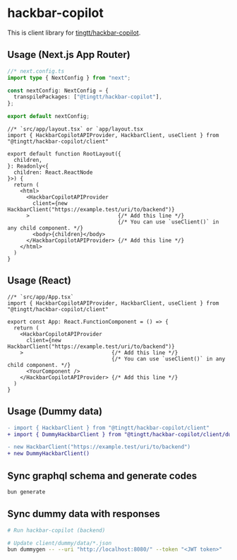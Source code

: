 # hackbar-copilot

This is client library for [tingtt/hackbar-copilot](https://github.com/tingtt/hackbar-copilot).

## Usage (Next.js App Router)

```ts
//* next.config.ts
import type { NextConfig } from "next";

const nextConfig: NextConfig = {
  transpilePackages: ["@tingtt/hackbar-copilot"],
};

export default nextConfig;
```

```tsx
//* `src/app/layout.tsx` or `app/layout.tsx
import { HackbarCopilotAPIProvider, HackbarClient, useClient } from "@tingtt/hackbar-copilot/client"

export default function RootLayout({
  children,
}: Readonly<{
  children: React.ReactNode
}>) {
  return (
    <html>
      <HackbarCopilotAPIProvider
        client={new HackbarClient("https://example.test/uri/to/backend")}
      >                            {/* Add this line */}
                                   {/* You can use `useClient()` in any child component. */}
        <body>{children}</body>
      </HackbarCopilotAPIProvider> {/* Add this line */}
    </html>
  )
}
```

## Usage (React)

```tsx
//* `src/app/App.tsx`
import { HackbarCopilotAPIProvider, HackbarClient, useClient } from "@tingtt/hackbar-copilot/client"

export const App: React.FunctionComponent = () => {
  return (
    <HackbarCopilotAPIProvider
      client={new HackbarClient("https://example.test/uri/to/backend")}
    >                            {/* Add this line */}
                                 {/* You can use `useClient()` in any child component. */}
      <YourComponent />
    </HackbarCopilotAPIProvider> {/* Add this line */}
  )
}
```

## Usage (Dummy data)

```diff
- import { HackbarClient } from "@tingtt/hackbar-copilot/client"
+ import { DummyHackbarClient } from "@tingtt/hackbar-copilot/client/dummy"

- new HackbarClient("https://example.test/uri/to/backend")
+ new DummyHackbarClient()
```

## Sync graphql schema and generate codes

```sh
bun generate
```

## Sync dummy data with responses

```sh
# Run hackbar-copilot (backend)

# Update client/dummy/data/*.json
bun dummygen -- --uri "http://localhost:8080/" --token "<JWT token>"
```
